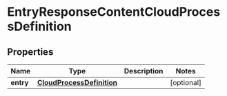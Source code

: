 
# EntryResponseContentCloudProcessDefinition

## Properties
Name | Type | Description | Notes
------------ | ------------- | ------------- | -------------
**entry** | [**CloudProcessDefinition**](CloudProcessDefinition.md) |  |  [optional]



